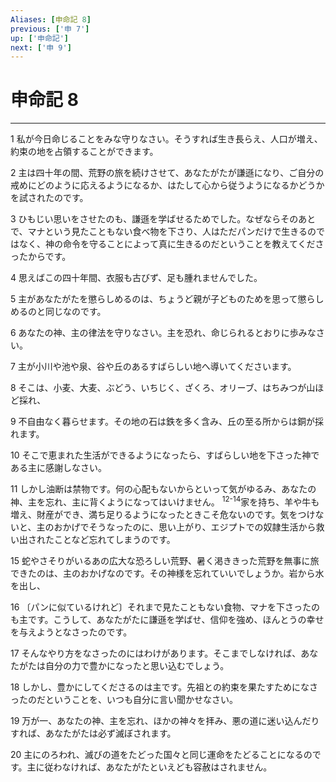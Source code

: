 ```yaml
---
Aliases: [申命記 8]
previous: ['申 7']
up: ['申命記']
next: ['申 9']
---
```

# 申命記 8

***




1 
私が今日命じることをみな守りなさい。そうすれば生き長らえ、人口が増え、約束の地を占領することができます。 



2 
主は四十年の間、荒野の旅を続けさせて、あなたがたが謙遜になり、ご自分の戒めにどのように応えるようになるか、はたして心から従うようになるかどうかを試されたのです。 



3 
ひもじい思いをさせたのも、謙遜を学ばせるためでした。なぜならそのあとで、マナという見たこともない食べ物を下さり、人はただパンだけで生きるのではなく、神の命令を守ることによって真に生きるのだということを教えてくださったからです。 



4 
思えばこの四十年間、衣服も古びず、足も腫れませんでした。 



5 
主があなたがたを懲らしめるのは、ちょうど親が子どものためを思って懲らしめるのと同じなのです。 



6 
あなたの神、主の律法を守りなさい。主を恐れ、命じられるとおりに歩みなさい。 



7 
主が小川や池や泉、谷や丘のあるすばらしい地へ導いてくださいます。 



8 
そこは、小麦、大麦、ぶどう、いちじく、ざくろ、オリーブ、はちみつが山ほど採れ、 



9 
不自由なく暮らせます。その地の石は鉄を多く含み、丘の至る所からは銅が採れます。 



10 
そこで恵まれた生活ができるようになったら、すばらしい地を下さった神である主に感謝しなさい。 



11 
しかし油断は禁物です。何の心配もないからといって気がゆるみ、あなたの神、主を忘れ、主に背くようになってはいけません。 <sup class="versenum">12-14</sup>家を持ち、羊や牛も増え、財産ができ、満ち足りるようになったときこそ危ないのです。気をつけないと、主のおかげでそうなったのに、思い上がり、エジプトでの奴隷生活から救い出されたことなど忘れてしまうのです。 



15 
蛇やさそりがいるあの広大な恐ろしい荒野、暑く渇ききった荒野を無事に旅できたのは、主のおかげなのです。その神様を忘れていいでしょうか。岩から水を出し、 



16 
〔パンに似ているけれど〕それまで見たこともない食物、マナを下さったのも主です。こうして、あなたがたに謙遜を学ばせ、信仰を強め、ほんとうの幸せを与えようとなさったのです。 



17 
そんなやり方をなさったのにはわけがあります。そこまでしなければ、あなたがたは自分の力で豊かになったと思い込むでしょう。 



18 
しかし、豊かにしてくださるのは主です。先祖との約束を果たすためになさったのだということを、いつも自分に言い聞かせなさい。 



19 
万が一、あなたの神、主を忘れ、ほかの神々を拝み、悪の道に迷い込んだりすれば、あなたがたは必ず滅ぼされます。 



20 
主にのろわれ、滅びの道をたどった国々と同じ運命をたどることになるのです。主に従わなければ、あなたがたといえども容赦はされません。
